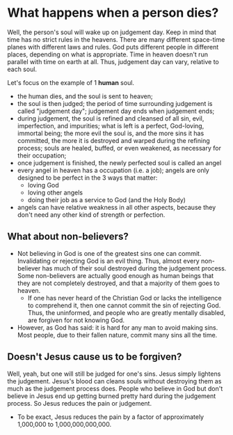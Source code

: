 
# What happens when a person dies?
Well, the person's soul will wake up on judgement day. Keep in mind that time has no strict rules in the heavens. There are many different space-time planes with different laws and rules. God puts different people in different places, depending on what is appropriate. Time in heaven doesn't run parallel with time on earth at all. Thus, judgement day can vary, relative to each soul.

Let's focus on the example of 1 **human** soul.

* the human dies, and the soul is sent to heaven;
* the soul is then judged; the period of time surrounding judgement is called "judgement day"; judgement day ends when judgement ends;
* during judgement, the soul is refined and cleansed of all sin, evil, imperfection, and impurities; what is left is a perfect, God-loving, immortal being; the more evil the soul is, and the more sins it has committed, the more it is destroyed and warped during the refining process; souls are healed, buffed, or even weakened, as necessary for their occupation;
* once judgement is finished, the newly perfected soul is called an angel
* every angel in heaven has a occupation (i.e. a job); angels are only designed to be perfect in the 3 ways that matter:
  * loving God
  * loving other angels
  * doing their job as a service to God (and the Holy Body)
* angels can have relative weakness in all other aspects, because they don't need any other kind of strength or perfection.


## What about non-believers?
* Not believing in God is one of the greatest sins one can commit. Invalidating or rejecting God is an evil thing. Thus, almost every non-believer has much of their soul destroyed during the judgement process. Some non-believers are actually good enough as human beings that they are not completely destroyed, and that a majority of them goes to heaven.
  * If one has never heard of the Christian God or lacks the intelligence to comprehend it, then one cannot commit the sin of rejecting God. Thus, the uninformed, and people who are greatly mentally disabled, are forgiven for not knowing God.
* However, as God has said: it is hard for any man to avoid making sins. Most people, due to their fallen nature, commit many sins all the time.

## Doesn't Jesus cause us to be forgiven?
Well, yeah, but one will still be judged for one's sins. Jesus simply lightens the judgement. Jesus's blood can cleans souls without destroying them as much as the judgement process does. People who believe in God but don't believe in Jesus end up getting burned pretty hard during the judgement process. So Jesus reduces the pain or judgement.
* To be exact, Jesus reduces the pain by a factor of approximately 1,000,000 to 1,000,000,000,000.

